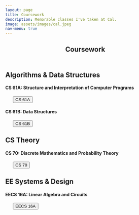 ```yaml
---
layout: page
title: Coursework
description: Memorable classes I've taken at Cal.
image: assets/images/cal.jpeg
nav-menu: true
---
```


<!-- Main -->
<div id="main" class="alt">

<!-- One -->
<section id="one">
	<div class="inner">
		<header class="major">
			<h1>Coursework</h1>
		</header>

<div class="box-special">
<h2 id="content">Algorithms & Data Structures</h2>
</div>

<div class="row">
	<!-- Break -->
	<div class="6u 12u$(small)">
		<h4>CS 61A: Structure and Interpretation of Computer Programs</h4>
		<ul class="actions"> 
			<button onclick="window.location.href = 'https://cs61a.org';">CS 61A</button>
		</ul>
	</div>
	<div class="6u 12u$(small)">
		<h4>CS 61B: Data Structures</h4>
		<ul class="actions"> 
			<button onclick="window.location.href = 'https://inst.eecs.berkeley.edu/~cs61b/sp20/';">CS 61B</button>
		</ul>
	</div>
</div>

<div class="box-special">
<h2 id="content">CS Theory</h2>
</div>

<div class="row">
	<div class="12u$ 12u$(medium)">
		<h4>CS 70: Discrete Mathematics and Probability Theory</h4>
		<ul class="actions"> 
			<button onclick="window.location.href = 'https://eecs70.org';">CS 70</button>
		</ul>
	</div>
</div>

<div class="box-special">
<h2 id="content">EE Systems & Design</h2>
</div>

<div class="row">
	<div class="4u$ 12u$(medium)">
		<h4>EECS 16A: Linear Algebra and Circuits</h4>
		<ul class="actions"> 
			<button onclick="window.location.href = 'http://www.eecs16a.org/';">EECS 16A</button>
		</ul>
	</div>
</div>

<!-- Content -->
<!-- <h2 id="content">CS 61A: Structure and Interpretation of Computer Programs</h2> 
<ul class="actions"> 
	<button onclick="window.location.href = 'https://cs61a.org';">CS 61A</button>
</ul>

<div class="box">
	<p>CS 61A concentrates on the idea of abstraction, allowing the programmer to think in terms appropriate to the problem rather than in low-level operations dictated by the computer hardware.</p>
</div>	

<h2 id="content">CS 61B: Data Structures</h2> 
<ul class="actions"> 
	<button onclick="window.location.href = 'https://inst.eecs.berkeley.edu/~cs61b/sp20/';">CS 61B</button>
</ul>

<div class="box">
	<p>CS61B deals with the more advanced engineering aspects of software, such as constructing and analyzing large programs.</p>
</div>

<h2 id="content">CS 70: Discrete Mathematics and Probability</h2> 
<ul class="actions"> 
	<button onclick="window.location.href = 'https://eecs70.org';">CS 70</button>
</ul>

<div class="box">
	<p>CS 61A concentrates on the idea of abstraction, allowing the programmer to think in terms appropriate to the problem rather than in low-level operations dictated by the computer hardware.</p>
</div>	 -->
<!-- 
<h2 id="content">EECS 16A: Linear Algebra and Circuits</h2> 
<ul class="actions"> 
	<button onclick="window.location.href = 'http://www.eecs16a.org/';">EECS 16A</button>
</ul>

<div class="box">
	<p>EECS16AB was specially designed to ramp students up to prepare for courses in machine learning and design and are important classes to set the stage for the rest of your time in the department. A rough breakdown of the content in the classes is as follows:

<div class="row">
	<div class="6u 12u$(small)">

		<h4>EECS 16A:</h4>
		<ul class="alt">
			<li>Module 1: Introduction to systems and linear algebra</li>
			<li>Module 2: Introduction to design and circuit analysis</li>
			<li>Module 3: Introduction to machine learning</li>
		</ul>

	</div>
	<div class="6u$ 12u$(small)">

		<h4>EECS 16B:</h4>
		<ul class="alt">
			<li>Module 1: Differential equations and advanced circuit design</li>
			<li>Module 2: Introduction to robotics and control</li>
			<li>Module 3: Introduction to unsupervised machine learning and classification</li>
		</ul>
	</div>
</div> -->

